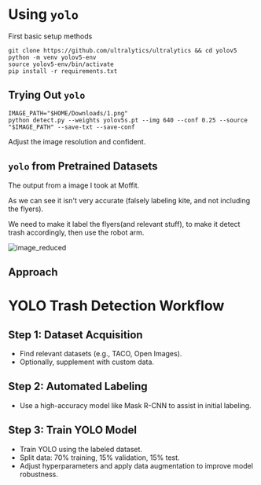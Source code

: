 # Using ```yolo```

First basic setup methods
```
git clone https://github.com/ultralytics/ultralytics && cd yolov5
python -m venv yolov5-env
source yolov5-env/bin/activate
pip install -r requirements.txt
```

## Trying Out ```yolo```
```
IMAGE_PATH="$HOME/Downloads/1.png"
python detect.py --weights yolov5s.pt --img 640 --conf 0.25 --source "$IMAGE_PATH" --save-txt --save-conf
```
Adjust the image resolution and confident.

## ```yolo``` from Pretrained Datasets

The output from a image I took at Moffit.

As we can see it isn't very accurate (falsely labeling kite, and not including the flyers).

We need to make it label the flyers(and relevant stuff), to make it detect trash accordingly, then use the robot arm.

![image_reduced](https://github.com/jimchen2/EECS-149-Final-Project/assets/123833550/048fa871-c2aa-47af-a1ce-243a573c8d3c)

## Approach

# YOLO Trash Detection Workflow

## Step 1: Dataset Acquisition
- Find relevant datasets (e.g., TACO, Open Images).
- Optionally, supplement with custom data.

## Step 2: Automated Labeling
- Use a high-accuracy model like Mask R-CNN to assist in initial labeling.

## Step 3: Train YOLO Model
- Train YOLO using the labeled dataset.
- Split data: 70% training, 15% validation, 15% test.
- Adjust hyperparameters and apply data augmentation to improve model robustness.

